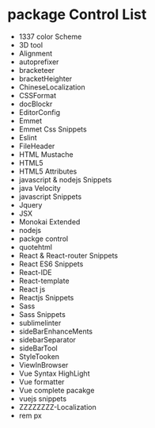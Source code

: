 # package Control List

- 1337 color Scheme
- 3D tool
- Alignment
- autoprefixer
- bracketeer
- bracketHeighter
- ChineseLocalization
- CSSFormat
- docBlockr
- EditorConfig
- Emmet
- Emmet Css Snippets
- Eslint
- FileHeader
- HTML Mustache
- HTML5
- HTML5 Attributes
- javascript & nodejs Snippets
- java Velocity
- javascript Snippets
- Jquery
- JSX
- Monokai Extended
- nodejs
- packge control
- quotehtml
- React & React-router Snippets
- React ES6 Snippets
- React-IDE
- React-template
- React js
- Reactjs Snippets
- Sass
- Sass Snippets
- sublimelinter
- sideBarEnhanceMents
- sidebarSeparator
- sideBarTool
- StyleTooken
- ViewInBrowser
- Vue Syntax HighLight
- Vue formatter
- Vue complete pacakge
- vuejs snippets
- ZZZZZZZZ-Localization
- rem px
